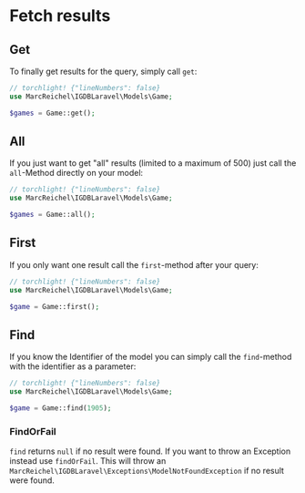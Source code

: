 # Fetch results

## Get

To finally get results for the query, simply call `get`:

```php
// torchlight! {"lineNumbers": false}
use MarcReichel\IGDBLaravel\Models\Game;

$games = Game::get();
```

## All

If you just want to get "all" results (limited to a maximum of 500)
just call the `all`-Method directly on your model:

```php
// torchlight! {"lineNumbers": false}
use MarcReichel\IGDBLaravel\Models\Game;

$games = Game::all();
```

## First

If you only want one result call the `first`-method after your query:

```php
// torchlight! {"lineNumbers": false}
use MarcReichel\IGDBLaravel\Models\Game;

$game = Game::first();
```

## Find

If you know the Identifier of the model you can simply call the `find`-method
with the identifier as a parameter:

```php
// torchlight! {"lineNumbers": false}
use MarcReichel\IGDBLaravel\Models\Game;

$game = Game::find(1905);
```

### FindOrFail

`find` returns `null` if no result were found. If you want to throw an Exception
instead use `findOrFail`. This will throw an
`MarcReichel\IGDBLaravel\Exceptions\ModelNotFoundException` if no result were
found.
